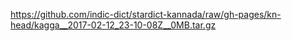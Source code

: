 https://github.com/indic-dict/stardict-kannada/raw/gh-pages/kn-head/kagga__2017-02-12_23-10-08Z__0MB.tar.gz  
